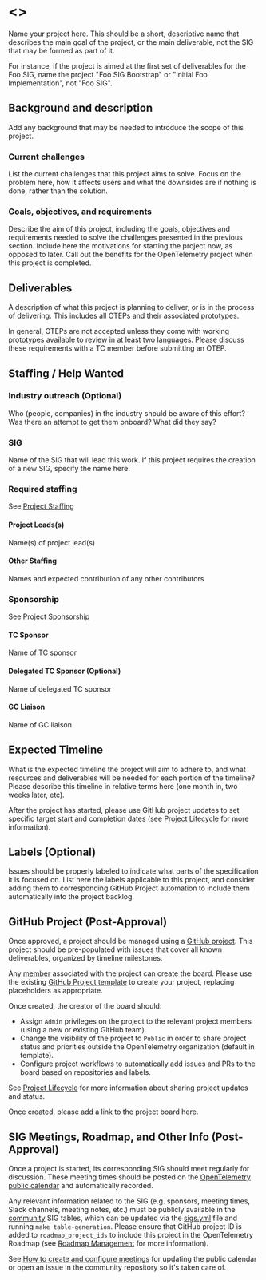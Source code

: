 # <<PROJECT NAME>>

Name your project here. This should be a short, descriptive name that describes the main goal of the project, or the main deliverable, not the SIG that may be formed as part of it.

For instance, if the project is aimed at the first set of deliverables for the Foo SIG, name the project "Foo SIG Bootstrap" or "Initial Foo Implementation", not "Foo SIG".

## Background and description

Add any background that may be needed to introduce the scope of this project.

### Current challenges
List the current challenges that this project aims to solve. Focus on the problem here, how it affects users and what the downsides are if nothing is done, rather than the solution.

### Goals, objectives, and requirements
Describe the aim of this project, including the goals, objectives and requirements needed to solve the challenges presented in the previous section. Include here the motivations for starting the project now, as opposed to later. Call out the benefits for the OpenTelemetry project when this project is completed.

## Deliverables

A description of what this project is planning to deliver, or is in the process of delivering. This includes all OTEPs and their associated prototypes.

In general, OTEPs are not accepted unless they come with working prototypes available to review in at least two languages. Please discuss these requirements with a TC member before submitting an OTEP.

## Staffing / Help Wanted

### Industry outreach (Optional)

Who (people, companies) in the industry should be aware of this effort? Was there an attempt to get them onboard? What did they say?

### SIG
Name of the SIG that will lead this work.
If this project requires the creation of a new SIG, specify the name here.

### Required staffing
See [Project Staffing](/project-management.md#project-staffing)

#### Project Leads(s)
Name(s) of project lead(s)

#### Other Staffing
Names and expected contribution of any other contributors

### Sponsorship
See [Project Sponsorship](/project-management.md#project-sponsorship)

#### TC Sponsor
Name of TC sponsor

#### Delegated TC Sponsor (Optional)
Name of delegated TC sponsor

#### GC Liaison
Name of GC liaison

## Expected Timeline

What is the expected timeline the project will aim to adhere to, and what resources and deliverables will be needed for each portion of the timeline?
Please describe this timeline in relative terms here (one month in, two weeks later, etc).

After the project has started, please use GitHub project updates to set specific target start and completion dates (see [Project Lifecycle](project-management.md#project-lifecycle) for more information).

## Labels (Optional)

Issues should be properly labeled to indicate what parts of the specification it is focused on. List here the labels applicable to this project, and consider adding them to corresponding GitHub Project automation to include them automatically into the project backlog.

## GitHub Project (Post-Approval)

Once approved, a project should be managed using a [GitHub project](https://docs.github.com/en/issues/planning-and-tracking-with-projects/learning-about-projects/about-projects). This project should be pre-populated with issues that cover all known deliverables, organized by timeline milestones.

Any [member](./guides/contributor/membership.md) associated with the project can create the board.
Please use the existing [GitHub Project template](https://github.com/orgs/open-telemetry/projects/140) to create your project, replacing placeholders as appropriate.

Once created, the creator of the board should:

- Assign `Admin` privileges on the project to the relevant project members (using a new or existing GitHub team).
- Change the visibility of the project to `Public` in order to share project status and priorities outside the OpenTelemetry organization (default in template).
- Configure project workflows to automatically add issues and PRs to the board based on repositories and labels.

See [Project Lifecycle](project-management.md#project-lifecycle) for more information about sharing project updates and status.

Once created, please add a link to the project board here.

## SIG Meetings, Roadmap, and Other Info (Post-Approval)

Once a project is started, its corresponding SIG should meet regularly for discussion. These meeting times should be posted on the [OpenTelemetry public calendar](https://github.com/open-telemetry/community#calendar) and automatically recorded.

Any relevant information related to the SIG (e.g. sponsors, meeting times, Slack channels, meeting notes, etc.) must be publicly available in the [community](https://github.com/open-telemetry/community) SIG tables, which can be updated via the [sigs.yml](./sigs.yml) file and running `make table-generation`.
Please ensure that GitHub project ID is added to `roadmap_project_ids` to include this project in the OpenTelemetry Roadmap (see [Roadmap Management](./roadmap-management.md) for more information).

See [How to create and configure meetings](./docs/how-to-handle-public-calendar.md) for updating the public calendar or open an issue in the community repository so it's taken care of.
